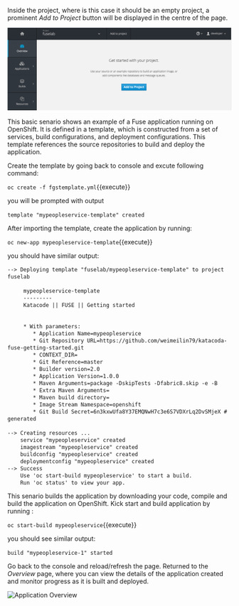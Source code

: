 Inside the project, where is this case it should be an empty project, a prominent _Add to Project_ button will be displayed in the centre of the page.

![Adding to Empty Project](../../assets/intro-openshift/fis-deploy-app/02-add-to-project-empty.png)

This basic senario shows an example of a Fuse application running on OpenShift. It is defined in a template, which is constructed from a set of services, build configurations, and deployment configurations. This template references the source repositories to build and deploy the application.

Create the template by going back to console and excute following command:

`oc create -f fgstemplate.yml`{{execute}}

you will be prompted with output

```template "mypeopleservice-template" created```


After importing the template, create the application by running: 

`oc new-app mypeopleservice-template`{{execute}}

you should have similar output: 

```
--> Deploying template "fuselab/mypeopleservice-template" to project fuselab

     mypeopleservice-template
     ---------
     Katacode || FUSE || Getting started


     * With parameters:
        * Application Name=mypeopleservice
        * Git Repository URL=https://github.com/weimeilin79/katacoda-fuse-getting-started.git
        * CONTEXT_DIR=
        * Git Reference=master
        * Builder version=2.0
        * Application Version=1.0.0
        * Maven Arguments=package -DskipTests -Dfabric8.skip -e -B
        * Extra Maven Arguments=
        * Maven build directory=
        * Image Stream Namespace=openshift
        * Git Build Secret=6n3kxwUfa8Y37EMQNwH7c3e6S7VDXrLq2DvSMjeX # generated

--> Creating resources ...
    service "mypeopleservice" created
    imagestream "mypeopleservice" created
    buildconfig "mypeopleservice" created
    deploymentconfig "mypeopleservice" created
--> Success
    Use 'oc start-build mypeopleservice' to start a build.
    Run 'oc status' to view your app.
```

This senario builds the application by downloading your code, compile and build the application on OpenShift. Kick start and build application by running : 

`oc start-build mypeopleservice`{{execute}}

you should see similar output: 

```build "mypeopleservice-1" started```


Go back to the console and reload/refresh the page. Returned to the _Overview_ page, where you can view the details of the application created and monitor progress as it is built and deployed.

![Application Overview](../../assets/intro-openshift/fis-deploy-app/02-build-in-progress.png)


